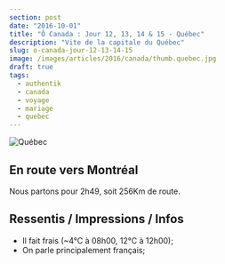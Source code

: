 ```yaml
---
section: post
date: "2016-10-01"
title: "Ô Canada : Jour 12, 13, 14 & 15 - Québec"
description: "Vite de la capitale du Québec"
slug: o-canada-jour-12-13-14-15
image: /images/articles/2016/canada/thumb.quebec.jpg
draft: true
tags:
  - authentik
  - canada
  - voyage
  - mariage
  - quebec
---
```


![Québec](/images/articles/2016/canada/quebec.jpg)

## En route vers Montréal

Nous partons pour 2h49, soit 256Km de route.

## Ressentis / Impressions / Infos

  * Il fait frais (~4°C à 08h00, 12°C à 12h00);
  * On parle principalement français;
